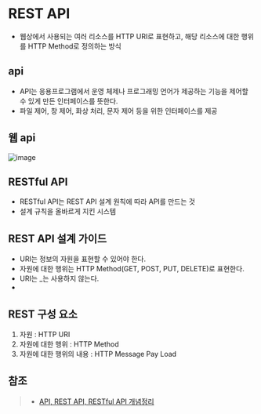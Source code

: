 #  REST API
- 웹상에서 사용되는 여러 리소스를 HTTP URI로 표현하고, 해당 리소스에 대한 행위를 HTTP Method로 정의하는 방식


## api
- API는 응용프로그램에서 운영 체제나 프로그래밍 언어가 제공하는 기능을 제어할 수 있게 만든 인터페이스를 뜻한다.
- 파일 제어, 창 제어, 화상 처리, 문자 제어 등을 위한 인터페이스를 제공

## 웹 api
![image](https://user-images.githubusercontent.com/65120581/135002376-ef7c316d-ae5a-4ac1-a8aa-19acc3addd7e.png)




## RESTful API
- RESTful API는 REST API 설계 원칙에 따라 API를 만드는 것
- 설계 규칙을 올바르게 지킨 시스템

## REST API 설계 가이드 
- URI는 정보의 자원을 표현할 수 있어야 한다. 
- 자원에 대한 행위는 HTTP Method(GET, POST, PUT, DELETE)로 표현한다.
- URI는 _는 사용하지 않는다.
- 
## REST  구성 요소
1. 자원 : HTTP URI
2. 자원에 대한 행위 : HTTP Method
3. 자원에 대한 행위의 내용 : HTTP Message Pay Load















## 참조
>- [API, REST API, RESTful API 개념정리](https://velog.io/@taeha7b/api-restapi-restfulapi)
